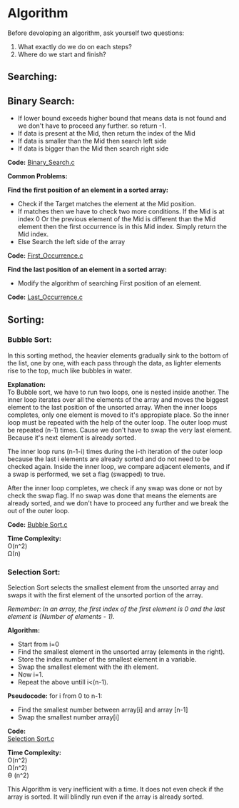 # Algorithm

Before devoloping an algorithm, ask yourself two questions:   
1. What exactly do we do on each steps?  
2. Where do we start and finish?

## Searching:
## Binary Search:
* If lower bound exceeds higher bound that means data is not found and we don't have to proceed any further. so return -1.
* If data is present at the Mid, then return the index of the Mid
* If data is smaller than the Mid then search left side
* If data is bigger than the Mid then search right side

**Code:** [Binary_Search.c](Binary_Search.c)

**Common Problems:**    

**Find the first position of an element in a sorted array:**
* Check if the Target matches the element at the Mid position.
* If matches then we have to check two more conditions. If the Mid is at index 0 Or the previous element of the Mid is different than the Mid element then the first occurrence is in this Mid index. Simply return the Mid index.
* Else Search the left side of the array

**Code:** [First_Occurrence.c](First_Occurrence.c)

**Find the last position of an element in a sorted array:**
* Modify the algorithm of searching First position of an element.

**Code:** [Last_Occurrence.c](Last_Occurrrence.c)

## Sorting:

### Bubble Sort:
In this sorting method, the heavier elements gradually sink to the bottom of the list, one by one, with each pass through the data, as lighter elements rise to the top, much like bubbles in water.

**Explanation:**    
To Bubble sort, we have to run two loops, one is nested inside another. The inner loop iterates over all the elements of the array and moves the biggest element to the last position of the unsorted array. When the inner loops completes, only one element is moved to it's appropiate place. So the inner loop must be repeated with the help of the outer loop. The outer loop must be repeated (n-1) times. Cause we don't have to swap the very last element. Because it's next element is already sorted.

The inner loop runs (n-1-i) times during the i-th iteration of the outer loop because the last i elements are already sorted and do not need to be checked again. Inside the inner loop, we compare adjacent elements, and if a swap is performed, we set a flag (swapped) to true.

After the inner loop completes, we check if any swap was done or not by check the swap flag. If no swap was done that means the elements are already sorted, and we don't have to proceed any further and we break the out of the outer loop.

**Code:**
[Bubble Sort.c](Bubble_Sort.c)

**Time Complexity:**   
O(n^2)   
Ω(n)   

### Selection Sort:
Selection Sort selects the smallest element from the unsorted array and swaps it with the first element of the unsorted portion of the array.

*Remember: In an array, the first index of the first element is 0 and the last element is (Number of elements - 1).*

**Algorithm:**

* Start from i=0
* Find the smallest element in the unsorted array (elements in the right).
* Store the index number of the smallest element in a variable.
* Swap the smallest element with the ith element.
* Now i=1.
* Repeat the above untill i<(n-1).

**Pseudocode:**
for i from 0 to n-1:
* Find the smallest number between array[i] and array [n-1]   
* Swap the smallest number array[i]


**Code:**      
[Selection Sort.c](Selection_Sort.c)

**Time Complexity:**   
O(n^2)   
Ω(n^2)   
Θ (n^2)   

This Algorithm is very inefficient with a time. It does not even check if the array is sorted. It will blindly run even if the array is already sorted.
